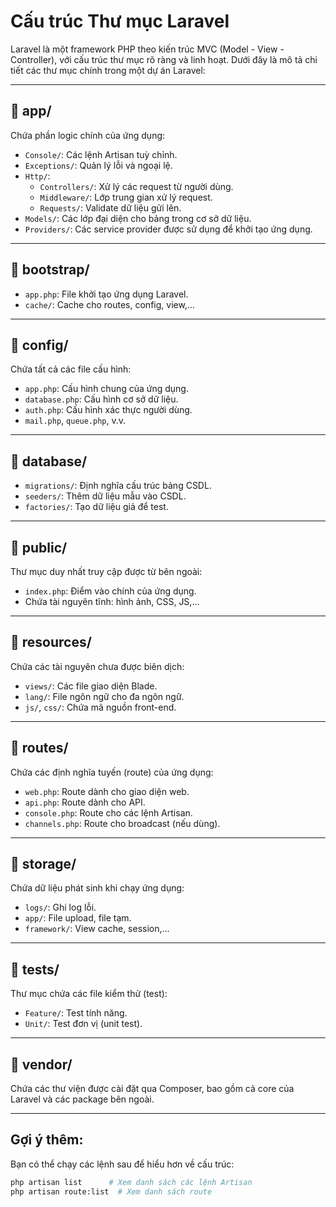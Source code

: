 # Cấu trúc Thư mục Laravel

Laravel là một framework PHP theo kiến trúc MVC (Model - View - Controller), với cấu trúc thư mục rõ ràng và linh hoạt. Dưới đây là mô tả chi tiết các thư mục chính trong một dự án Laravel:

---

## 📁 app/

Chứa phần logic chính của ứng dụng:

- `Console/`: Các lệnh Artisan tuỳ chỉnh.
- `Exceptions/`: Quản lý lỗi và ngoại lệ.
- `Http/`:
  - `Controllers/`: Xử lý các request từ người dùng.
  - `Middleware/`: Lớp trung gian xử lý request.
  - `Requests/`: Validate dữ liệu gửi lên.
- `Models/`: Các lớp đại diện cho bảng trong cơ sở dữ liệu.
- `Providers/`: Các service provider được sử dụng để khởi tạo ứng dụng.

---

## 📁 bootstrap/

- `app.php`: File khởi tạo ứng dụng Laravel.
- `cache/`: Cache cho routes, config, view,...

---

## 📁 config/

Chứa tất cả các file cấu hình:

- `app.php`: Cấu hình chung của ứng dụng.
- `database.php`: Cấu hình cơ sở dữ liệu.
- `auth.php`: Cấu hình xác thực người dùng.
- `mail.php`, `queue.php`, v.v.

---

## 📁 database/

- `migrations/`: Định nghĩa cấu trúc bảng CSDL.
- `seeders/`: Thêm dữ liệu mẫu vào CSDL.
- `factories/`: Tạo dữ liệu giả để test.

---

## 📁 public/

Thư mục duy nhất truy cập được từ bên ngoài:

- `index.php`: Điểm vào chính của ứng dụng.
- Chứa tài nguyên tĩnh: hình ảnh, CSS, JS,...

---

## 📁 resources/

Chứa các tài nguyên chưa được biên dịch:

- `views/`: Các file giao diện Blade.
- `lang/`: File ngôn ngữ cho đa ngôn ngữ.
- `js/`, `css/`: Chứa mã nguồn front-end.

---

## 📁 routes/

Chứa các định nghĩa tuyến (route) của ứng dụng:

- `web.php`: Route dành cho giao diện web.
- `api.php`: Route dành cho API.
- `console.php`: Route cho các lệnh Artisan.
- `channels.php`: Route cho broadcast (nếu dùng).

---

## 📁 storage/

Chứa dữ liệu phát sinh khi chạy ứng dụng:

- `logs/`: Ghi log lỗi.
- `app/`: File upload, file tạm.
- `framework/`: View cache, session,...

---

## 📁 tests/

Thư mục chứa các file kiểm thử (test):

- `Feature/`: Test tính năng.
- `Unit/`: Test đơn vị (unit test).

---

## 📁 vendor/

Chứa các thư viện được cài đặt qua Composer, bao gồm cả core của Laravel và các package bên ngoài.

---

## Gợi ý thêm:

Bạn có thể chạy các lệnh sau để hiểu hơn về cấu trúc:
```bash
php artisan list      # Xem danh sách các lệnh Artisan
php artisan route:list  # Xem danh sách route

